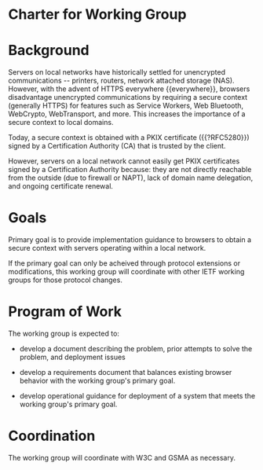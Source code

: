 # Charter for Working Group

# Background

Servers on local networks have historically settled for unencrypted
communications -- printers, routers, network attached storage (NAS).
However, with the advent of HTTPS everywhere {{everywhere}}, browsers
disadvantage unencrypted communications by requiring a secure context
(generally HTTPS) for features such as Service Workers, Web Bluetooth,
WebCrypto, WebTransport, and more.  This increases the importance of a
secure context to local domains.

Today, a secure context is obtained with a PKIX certificate ({{?RFC5280}})
signed by a Certification Authority (CA) that is trusted by the client.

However, servers on a local network cannot easily get PKIX
certificates signed by a Certification Authority because: they are not
directly reachable from the outside (due to firewall or NAPT), lack of
domain name delegation, and ongoing certificate renewal.

# Goals

Primary goal is to provide implementation guidance to browsers to obtain a secure context
with servers operating within a local network.

If the primary goal can only be acheived through protocol extensions
or modifications, this working group will coordinate with other IETF
working groups for those protocol changes.


# Program of Work

The working group is expected to:

* develop a document describing the problem, prior attempts to solve the problem, and deployment
issues

* develop a requirements document that balances existing browser behavior with the working group's primary goal.

* develop operational guidance for deployment of a system that meets the working group's primary goal.


# Coordination

The working group will coordinate with W3C and GSMA as necessary.
